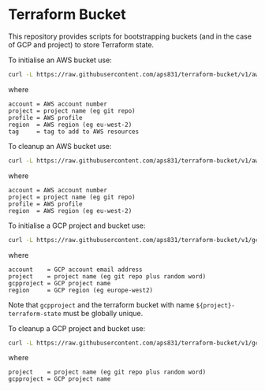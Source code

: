 # Terraform Bucket

This repository provides scripts for bootstrapping buckets (and in the case of GCP and project) to store Terraform state.

To initialise an AWS bucket use:

```bash
curl -L https://raw.githubusercontent.com/aps831/terraform-bucket/v1/aws-init.sh | bash -s -- --account ${account} --project ${project} --profile ${profile} --region ${region} --tag ${tag}
```

where

```text
account = AWS account number
project = project name (eg git repo)
profile = AWS profile
region  = AWS region (eg eu-west-2)
tag     = tag to add to AWS resources
```

To cleanup an AWS bucket use:

```bash
curl -L https://raw.githubusercontent.com/aps831/terraform-bucket/v1/aws-cleanup.sh | bash -s -- --account ${account} --project ${project} --profile ${profile} --region ${region}
```

where

```text
account = AWS account number
project = project name (eg git repo)
profile = AWS profile
region  = AWS region (eg eu-west-2)
```

To initialise a GCP project and bucket use:

```bash
curl -L https://raw.githubusercontent.com/aps831/terraform-bucket/v1/gcp-init.sh | bash -s -- --account ${account} --project ${project} --gcpproject ${gcpproject} --region ${region}
```

where

```text
account    = GCP account email address
project    = project name (eg git repo plus random word)
gcpproject = GCP project name
region     = GCP region (eg europe-west2)
```

Note that `gcpproject` and the terraform bucket with name `${project}-terraform-state` must be globally unique.

To cleanup a GCP project and bucket use:

```bash
curl -L https://raw.githubusercontent.com/aps831/terraform-bucket/v1/gcp-cleanup.sh | bash -s -- --project ${project} --gcpproject ${gcpproject}
```

where

```text
project    = project name (eg git repo plus random word)
gcpproject = GCP project name
```
